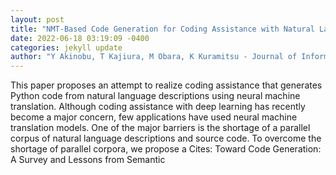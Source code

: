 ```yaml
--- 
layout: post 
title: "NMT-Based Code Generation for Coding Assistance with Natural Language" 
date: 2022-06-18 03:19:09 -0400 
categories: jekyll update 
author: "Y Akinobu, T Kajiura, M Obara, K Kuramitsu - Journal of Information Processing, 2022" 
--- 
```

 This paper proposes an attempt to realize coding assistance that generates Python code from natural language descriptions using neural machine translation. Although coding assistance with deep learning has recently become a major concern, few applications have used neural machine translation models. One of the major barriers is the shortage of a parallel corpus of natural language descriptions and source code. To overcome the shortage of parallel corpora, we propose a Cites: Toward Code Generation: A Survey and Lessons from Semantic